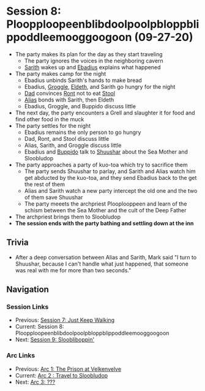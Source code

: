 # Session 8: Ploopploopeenblibdoolpoolpbloppblippoddleemooggoogoon (09-27-20)
* The party makes its plan for the day as they start traveling
    * The party ignores the voices in the neighboring cavern
    * [Sarith](../../characters/party/sarith.md) wakes up and [Ebadius](../../characters/pcs/ebadius.md) explains what happened
* The party makes camp for the night
    * Ebadius unbinds Sarith's hands to make bread
    * Ebadius, [Groggle](../../characters/pcs/groggle.md), [Eldeth](../../characters/party/eldeth.md), and Sarith go hungry for the night
    * [Dad](../../characters/pcs/dad.md) convinces [Ront](../../characters/party/stool.md) not to eat [Stool](../../characters/party/stool.md)
    * [Alias](../../characters/pcs/alias.md) bonds with Sarith, then Eldeth
    * Ebadius, Groggle, and Buppido discuss little
* The next day, the party encounters a Grell and slaughter it for food and find other food in the muck
* The party settles for the night
    * Ebadius remains the only person to go hungry
    * Dad, Ront, and Stool discuss little
    * Alias, Sarith, and Groggle discuss little
    * Ebadius and [Buppido](../../characters/party/buppido.md) talk to [Shuushar](../../characters/shuushar.md) about the Sea Mother and Sloobludop
* The party approaches a party of kuo-toa which try to sacrifice them
    * The party sends Shuushar to parlay, and Sarith and Alias watch him get abducted by the kuo-toa, and they send Ebadius back to the get the rest of them
    * Alias and Sarith watch a new party intercept the old one and the two of them save Shuushar
    * The party meeets the archpriest Plooplooppeen and learn of the schism between the Sea Mother and the cult of the Deep Father
* The archpriest brings them to Sloobludop
* **The session ends with the party bathing and settling down at the inn**

## Trivia
* After a deep conversation between Alias and Sarith, Mark said "I turn to Shuushar, because I can't handle what just happened, that someone was real with me for more than two seconds."

## Navigation
### Session Links
* Previous: [Session 7: Just Keep Walking](session07-2020-09-13.md)
* Current: Session 8: Ploopploopeenblibdoolpoolpbloppblippoddleemooggoogoon
* Next: [Session 9: Sloobliboppin'](session09-2020-11-01.md)

### Arc Links
* Previous: [Arc 1: The Prison at Velkenvelve](../arc01/info.md)
* Current: [Arc 2 : Travel to Sloobludop](info.md)
* Next: [Arc 3: ???](../arc03/info.md)

